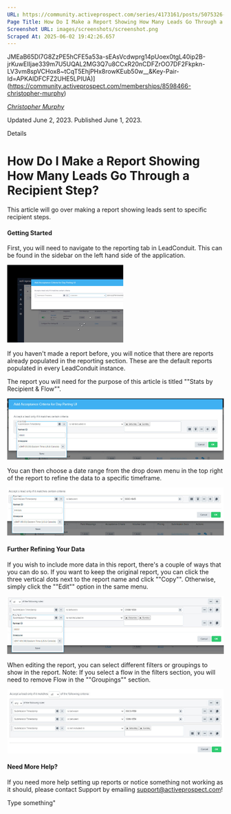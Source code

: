 ```yaml
---
URL: https://community.activeprospect.com/series/4173161/posts/5075326-how-do-i-make-a-report-showing-how-many-leads-go-through-a-recipient-step
Page Title: How Do I Make a Report Showing How Many Leads Go Through a Recipient Step?
Screenshot URL: images/screenshots/screenshot.png
Scraped At: 2025-06-02 19:42:26.657
---
```

JMEaB65Dl7G8ZzPE5hCFE5a53a-sEAsVcdwprg14pUoex0tgL40ip2B-jrKuwEIIjae339m7U5UQAL2MG3Q7u8CCxR20nCDFZrOO7DF2Fkpkn-LV3vm8spVCHox8~tCqT5EhjPHx8rowKEub50w__&Key-Pair-Id=APKAIDFCFZ2UHE5LPIUA)](https://community.activeprospect.com/memberships/8598466-christopher-murphy)

[_Christopher Murphy_](https://community.activeprospect.com/memberships/8598466-christopher-murphy)

Updated June 2, 2023. Published June 1, 2023.

Details

# How Do I Make a Report Showing How Many Leads Go Through a Recipient Step?

This article will go over making a report showing leads sent to specific recipient steps.

#### Getting Started

First, you will need to navigate to the reporting tab in LeadConduit. This can be found in the sidebar on the left hand side of the application.

![](images/image-1.png)

If you haven't made a report before, you will notice that there are reports already populated in the reporting section. These are the default reports populated in every LeadConduit instance.

The report you will need for the purpose of this article is titled ""Stats by Recipient & Flow"".

![](images/image-2.png)

You can then choose a date range from the drop down menu in the top right of the report to refine the data to a specific timeframe.

![](images/image-3.png)

#### Further Refining Your Data

If you wish to include more data in this report, there's a couple of ways that you can do so. If you want to keep the original report, you can click the three vertical dots next to the report name and click ""Copy"". Otherwise, simply click the ""Edit"" option in the same menu.

![](images/image-4.png)

When editing the report, you can select different filters or groupings to show in the report. Note: If you select a flow in the filters section, you will need to remove Flow in the ""Groupings"" section.

![](images/image-5.png)

#### Need More Help?

If you need more help setting up reports or notice something not working as it should, please contact Support by emailing [support@activeprospect.com](mailto:support@activeprospect.com)!

Type something"
